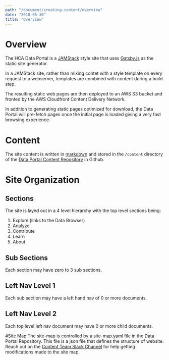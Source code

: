 ```yaml
---
path: "/document/creating-content/overview"
date: "2018-05-30"
title: "Overview"
---
```


# Overview

The HCA Data Portal is a [JAMStack](https://jamstack.org/) style site that uses [Gatsby.js](https://www.gatsbyjs.org/ ) as the static site generator.

In a JAMStack site, rather than mixing contet with a style template on every request to a webserver, templates are combined with content during a build step.

The resulting static web pages are then deployed to an AWS S3 bucket and fronted by the AWS Cloudfront Content Delivery Network.

In addition to generating static pages optimized for download, the Data Portal will pre-fetch pages once the initial page is loaded giving a very fast browsing experience.

# Content

The site content is written in [markdown](https://en.wikipedia.org/wiki/Markdown) and stored in the `/content` directory of the [Data Portal Content Repository](https://github.com/HumanCellAtlas/data-portal-content) in Github.

# Site Organization

## Sections
The site is layed out in a 4 level hierarchy with the top level sections being:

1. Explore (links to the Data Browser)
1. Analyze 
1. Contribute
1. Learn
1. About 


## Sub Sections

Each section may have zero to 3 sub sections.


## Left Nav Level 1

Each sub section may have a left hand nav of 0 or more documents.

## Left Nav Level 2
Each top level left nav document may have 0 or more child documents.

#Site Map
The site-map is controlled by a site-map.yaml file in the Data Portal Repository. This file is a json file that defines the structure of website. Reach out on the [Content Team Slack Channel](https://slack.com/app_redirect?channel=CA53K2C3A&team=T2EQJFTMJ) for help getting modifications made to the site map.













 

